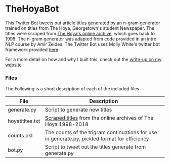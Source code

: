 # TheHoyaBot

This Twitter Bot tweets out article titles generated by an n-gram generator trained on titles from The Hoya, Georgetown's student Newspaper.
The titles were scraped from [The Hoya's online archive](https://thehoya.com/), which goes back to 1998.
The n-gram generator was adapted from code provided in an intro NLP course by Amir Zeldes.
The Twitter Bot uses Molly White's twitter bot framework provided [here](http://blog.mollywhite.net/how-to-create-a-twitter-bot/)

For a more detail on how and why I built this, check out the [write-up on my website](https://sites.google.com/view/ryanamannion/projects/nlp-twitter-bot-project)

### Files
The Following is a short description of each of the included files

| File		|Description	|
|---------|-------------|
|generate.py	|Script to generate new titles|
|hoyatitltes.txt|[Scraped titles](https://sites.google.com/view/ryanamannion/projects/nlp-twitter-bot-project?authuser=0#h.p_9XsNJNP3M3Gv "Write-up: Gathering the Data") from the online archives of The Hoya 1998-2018|
|counts.pkl	|The counts of the trigram continuations for use in generate.py, pickled format for efficiency|
|bot.py		|Script to tweet out the titles generate from generate.py|


